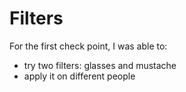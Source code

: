 # Filters

For the first check point, I was able to:
- try two filters: glasses and mustache
- apply it on different people
